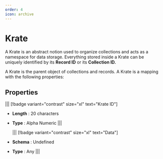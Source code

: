 ```yaml
---
order: 4
icon: archive
---
```


# Krate

A Krate is an abstract notion used to organize collections and acts as a namespace for data storage.
Everything stored inside a Krate can be uniquely identified by its **Record ID** or its **Collection ID.**

A Krate is the parent object of collections and records.
A Krate is a mapping with the following properties:

## Properties

||| [!badge variant="contrast" size="xl" text="Krate ID"]

- **Length** : 20 characters
- **Type** : Alpha Numeric
  |||

  ||| [!badge variant="contrast" size="xl" text="Data"]

- **Schema** : Undefined
- **Type** : Any
  |||
